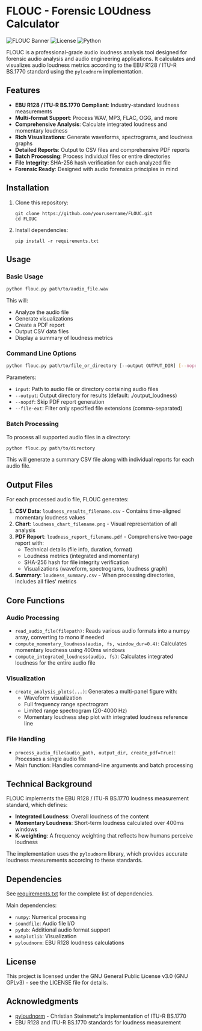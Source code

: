 # FLOUC - Forensic LOUdness Calculator

![FLOUC Banner](https://img.shields.io/badge/FLOUC-Forensic%20LOUdness%20Calculator-blue)
![License](https://img.shields.io/badge/License-GNU%20GPLv3-green)
![Python](https://img.shields.io/badge/Python-3.6%2B-blue)

FLOUC is a professional-grade audio loudness analysis tool designed for forensic audio analysis and audio engineering applications. It calculates and visualizes audio loudness metrics according to the EBU R128 / ITU-R BS.1770 standard using the `pyloudnorm` implementation.

## Features

- **EBU R128 / ITU-R BS.1770 Compliant**: Industry-standard loudness measurements
- **Multi-format Support**: Process WAV, MP3, FLAC, OGG, and more
- **Comprehensive Analysis**: Calculate integrated loudness and momentary loudness
- **Rich Visualizations**: Generate waveforms, spectrograms, and loudness graphs
- **Detailed Reports**: Output to CSV files and comprehensive PDF reports
- **Batch Processing**: Process individual files or entire directories
- **File Integrity**: SHA-256 hash verification for each analyzed file
- **Forensic Ready**: Designed with audio forensics principles in mind

## Installation

1. Clone this repository:
   ```
   git clone https://github.com/yourusername/FLOUC.git
   cd FLOUC
   ```

2. Install dependencies:
   ```
   pip install -r requirements.txt
   ```

## Usage

### Basic Usage

```bash
python flouc.py path/to/audio_file.wav
```

This will:
- Analyze the audio file
- Generate visualizations
- Create a PDF report
- Output CSV data files
- Display a summary of loudness metrics

### Command Line Options

```bash
python flouc.py path/to/file_or_directory [--output OUTPUT_DIR] [--nopdf] [--file-ext wav,mp3]
```

Parameters:
- `input`: Path to audio file or directory containing audio files
- `--output`: Output directory for results (default: ./output_loudness)
- `--nopdf`: Skip PDF report generation
- `--file-ext`: Filter only specified file extensions (comma-separated)

### Batch Processing

To process all supported audio files in a directory:

```bash
python flouc.py path/to/directory
```

This will generate a summary CSV file along with individual reports for each audio file.

## Output Files

For each processed audio file, FLOUC generates:

1. **CSV Data**: `loudness_results_filename.csv` - Contains time-aligned momentary loudness values
2. **Chart**: `loudness_chart_filename.png` - Visual representation of all analysis
3. **PDF Report**: `loudness_report_filename.pdf` - Comprehensive two-page report with:
   - Technical details (file info, duration, format)
   - Loudness metrics (integrated and momentary)
   - SHA-256 hash for file integrity verification
   - Visualizations (waveform, spectrograms, loudness graph)
4. **Summary**: `loudness_summary.csv` - When processing directories, includes all files' metrics

## Core Functions

### Audio Processing

- `read_audio_file(filepath)`: Reads various audio formats into a numpy array, converting to mono if needed
- `compute_momentary_loudness(audio, fs, window_dur=0.4)`: Calculates momentary loudness using 400ms windows
- `compute_integrated_loudness(audio, fs)`: Calculates integrated loudness for the entire audio file

### Visualization

- `create_analysis_plots(...)`: Generates a multi-panel figure with:
  - Waveform visualization
  - Full frequency range spectrogram
  - Limited range spectrogram (20-4000 Hz)
  - Momentary loudness step plot with integrated loudness reference line

### File Handling

- `process_audio_file(audio_path, output_dir, create_pdf=True)`: Processes a single audio file
- Main function: Handles command-line arguments and batch processing

## Technical Background

FLOUC implements the EBU R128 / ITU-R BS.1770 loudness measurement standard, which defines:

- **Integrated Loudness**: Overall loudness of the content
- **Momentary Loudness**: Short-term loudness calculated over 400ms windows
- **K-weighting**: A frequency weighting that reflects how humans perceive loudness

The implementation uses the `pyloudnorm` library, which provides accurate loudness measurements according to these standards.

## Dependencies

See [requirements.txt](requirements.txt) for the complete list of dependencies.

Main dependencies:
- `numpy`: Numerical processing
- `soundfile`: Audio file I/O
- `pydub`: Additional audio format support
- `matplotlib`: Visualization
- `pyloudnorm`: EBU R128 loudness calculations

## License

This project is licensed under the GNU General Public License v3.0 (GNU GPLv3) - see the LICENSE file for details.

## Acknowledgments

- [pyloudnorm](https://github.com/csteinmetz1/pyloudnorm) - Christian Steinmetz's implementation of ITU-R BS.1770
- EBU R128 and ITU-R BS.1770 standards for loudness measurement
